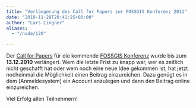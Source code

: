 ```yaml
---
title: "Verlängerung des Call for Papers zur FOSSGIS Konferenz 2011"
date: "2010-11-29T20:41:25+00:00"
author: "Lars Lingner"
aliases:
  - "/node/120"

---
```


Der <a href="https://www.fossgis.de/wiki/Konferenz_2011/Call_for_Papers">Call
for Papers</a> für die kommende <a href="https://fossgis-konferenz.de/">FOSSGIS
Konferenz</a> wurde bis zum **13.12.2010** verlängert. Wem die letzte Frist zu
knapp war, wer es zeitlich nicht geschafft hat oder wem noch eine neue Idee
gekommen ist, hat jetzt nocheinmal die Möglichkeit einen Beitrag einzureichen.
Dazu genügt es in dem [Anmeldesystem] ein Account anzulegen und dann den
Beitrag online einzureichen.

Viel Erfolg allen Teilnehmern!
